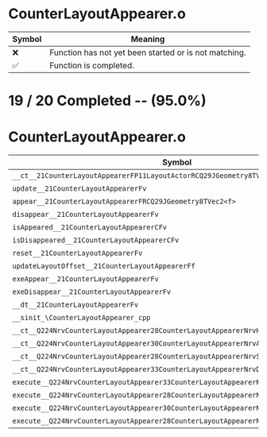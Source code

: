# CounterLayoutAppearer.o
| Symbol | Meaning 
| ------------- | ------------- 
| :x: | Function has not yet been started or is not matching. 
| :white_check_mark: | Function is completed. 


# 19 / 20 Completed -- (95.0%)
# CounterLayoutAppearer.o
| Symbol | Decompiled? |
| ------------- | ------------- |
| `__ct__21CounterLayoutAppearerFP11LayoutActorRCQ29JGeometry8TVec2<f>` | :white_check_mark: |
| `update__21CounterLayoutAppearerFv` | :white_check_mark: |
| `appear__21CounterLayoutAppearerFRCQ29JGeometry8TVec2<f>` | :white_check_mark: |
| `disappear__21CounterLayoutAppearerFv` | :white_check_mark: |
| `isAppeared__21CounterLayoutAppearerCFv` | :white_check_mark: |
| `isDisappeared__21CounterLayoutAppearerCFv` | :white_check_mark: |
| `reset__21CounterLayoutAppearerFv` | :white_check_mark: |
| `updateLayoutOffset__21CounterLayoutAppearerFf` | :x: |
| `exeAppear__21CounterLayoutAppearerFv` | :white_check_mark: |
| `exeDisappear__21CounterLayoutAppearerFv` | :white_check_mark: |
| `__dt__21CounterLayoutAppearerFv` | :white_check_mark: |
| `__sinit_\CounterLayoutAppearer_cpp` | :white_check_mark: |
| `__ct__Q224NrvCounterLayoutAppearer28CounterLayoutAppearerNrvHideFv` | :white_check_mark: |
| `__ct__Q224NrvCounterLayoutAppearer30CounterLayoutAppearerNrvAppearFv` | :white_check_mark: |
| `__ct__Q224NrvCounterLayoutAppearer28CounterLayoutAppearerNrvShowFv` | :white_check_mark: |
| `__ct__Q224NrvCounterLayoutAppearer33CounterLayoutAppearerNrvDisappearFv` | :white_check_mark: |
| `execute__Q224NrvCounterLayoutAppearer33CounterLayoutAppearerNrvDisappearCFP5Spine` | :white_check_mark: |
| `execute__Q224NrvCounterLayoutAppearer28CounterLayoutAppearerNrvShowCFP5Spine` | :white_check_mark: |
| `execute__Q224NrvCounterLayoutAppearer30CounterLayoutAppearerNrvAppearCFP5Spine` | :white_check_mark: |
| `execute__Q224NrvCounterLayoutAppearer28CounterLayoutAppearerNrvHideCFP5Spine` | :white_check_mark: |

